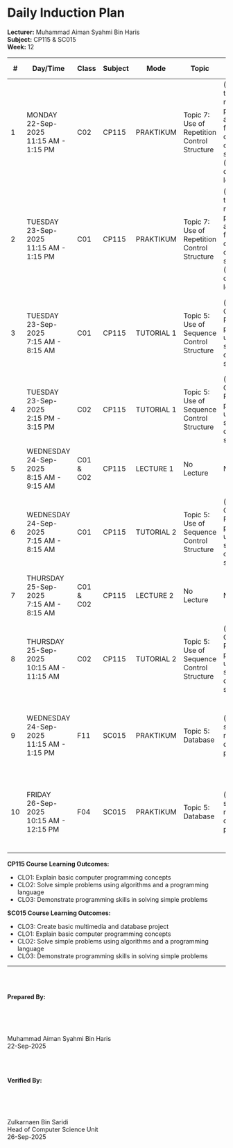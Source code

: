 # Daily Induction Plan

<style>
@media print {
  @page {
    size: A4 landscape !important;
    margin: 0.3in !important;
  }
  body {
    transform: rotate(90deg);
    transform-origin: left top;
    width: 100vh;
    height: 100vw;
    overflow: hidden;
    position: absolute;
    top: 100%;
    left: 0;
  }
  table {
    font-size: 8px;
    width: 100%;
    border-collapse: collapse;
  }
  th, td {
    padding: 2px;
    border: 1px solid #ccc;
    word-wrap: break-word;
  }
}
@page {
  size: A4 landscape !important;
}
</style>

**Lecturer:** Muhammad Aiman Syahmi Bin Haris  
**Subject:** CP115 & SC015  
**Week:** 12

| # | Day/Time | Class | Subject | Mode | Topic | Learning Outcome | CLO | Reflection |
|---|----------|-------|---------|------|-------|------------------|-----|------------|
| 1 | MONDAY<br>22-Sep-2025<br>11:15 AM - 1:15 PM | C02 | CP115 | PRAKTIKUM | Topic 7: Use of Repetition Control Structure | (c) Apply the IPO model, pseudocode and flowchart to create a coding solution (counter-controlled loop) | CLO3 | Students can create basic counter-controlled loops but struggle with complex loop conditions |
| 2 | TUESDAY<br>23-Sep-2025<br>11:15 AM - 1:15 PM | C01 | CP115 | PRAKTIKUM | Topic 7: Use of Repetition Control Structure | (c) Apply the IPO model, pseudocode and flowchart to create a coding solution (counter-controlled loop) | CLO3 | Most students successfully implement counter-controlled loops using proper IPO methodology |
| 3 | TUESDAY<br>23-Sep-2025<br>7:15 AM - 8:15 AM | C01 | CP115 | TUTORIAL 1 | Topic 5: Use of Sequence Control Structure | (c) Construct a Python program using sequence control structure | CLO2 | Students can construct basic sequential Python programs with proper structure and flow |
| 4 | TUESDAY<br>23-Sep-2025<br>2:15 PM - 3:15 PM | C02 | CP115 | TUTORIAL 1 | Topic 5: Use of Sequence Control Structure | (c) Construct a Python program using sequence control structure | CLO2 | Students demonstrate good understanding of sequential programming concepts and implementation |
| 5 | WEDNESDAY<br>24-Sep-2025<br>8:15 AM - 9:15 AM | C01 & C02 | CP115 | LECTURE 1 | No Lecture | No Lecture | CLO1 | |
| 6 | WEDNESDAY<br>24-Sep-2025<br>7:15 AM - 8:15 AM | C01 | CP115 | TUTORIAL 2 | Topic 5: Use of Sequence Control Structure | (c) Construct a Python program using sequence control structure | CLO1, CLO2 | Students find sequential logic intuitive but need practice combining multiple sequential operations |
| 7 | THURSDAY<br>25-Sep-2025<br>7:15 AM - 8:15 AM | C01 & C02 | CP115 | LECTURE 2 | No Lecture | No Lecture | CLO1 | |
| 8 | THURSDAY<br>25-Sep-2025<br>10:15 AM - 11:15 AM | C02 | CP115 | TUTORIAL 2 | Topic 5: Use of Sequence Control Structure | (c) Construct a Python program using sequence control structure | CLO1, CLO2 | Students can apply sequential control structures effectively in problem-solving scenarios |
| 9 | WEDNESDAY<br>24-Sep-2025<br>11:15 AM - 1:15 PM | F11 | SC015 | PRAKTIKUM | Topic 5: Database | (b) Create a simple relational database project | CLO3 | Most students grasp basic database concepts, though some need additional practice with normalization |
| 10 | FRIDAY<br>26-Sep-2025<br>10:15 AM - 12:15 PM | F04 | SC015 | PRAKTIKUM | Topic 5: Database | (b) Create a simple relational database project | CLO3 | Most students can create basic databases, though some struggle with complex queries and relationships |

**CP115 Course Learning Outcomes:**
- CLO1: Explain basic computer programming concepts
- CLO2: Solve simple problems using algorithms and a programming language  
- CLO3: Demonstrate programming skills in solving simple problems

**SC015 Course Learning Outcomes:**
- CLO3: Create basic multimedia and database project
- CLO1: Explain basic computer programming concepts
- CLO2: Solve simple problems using algorithms and a programming language  
- CLO3: Demonstrate programming skills in solving simple problems

---

<br><br>

**Prepared By:**

<br><br><br>

Muhammad Aiman Syahmi Bin Haris  
22-Sep-2025

<br><br>

**Verified By:**

<br><br><br>

Zulkarnaen Bin Saridi  
Head of Computer Science Unit  
26-Sep-2025